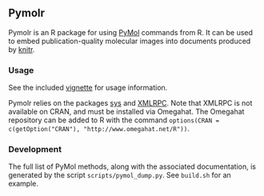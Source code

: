 ## Pymolr

Pymolr is an R package for using [PyMol](https://www.pymol.org/) commands
from R. It can be used to embed publication-quality molecular images into
documents produced by [knitr](https://yihui.name/knitr/).

### Usage

See the included [vignette](vignettes/using-pymolr.md) for usage information.

Pymolr relies on the packages
[sys](https://cran.r-project.org/web/packages/sys/index.html) and
[XMLRPC](http://www.omegahat.net/XMLRPC/). Note that XMLRPC is not available on
CRAN, and must be installed via Omegahat. The Omegahat repository can be added
to R with the command `options(CRAN = c(getOption("CRAN"),
"http://www.omegahat.net/R"))`.

### Development

The full list of PyMol methods, along with the associated documentation, is
generated by the script `scripts/pymol_dump.py`. See `build.sh` for an example.
